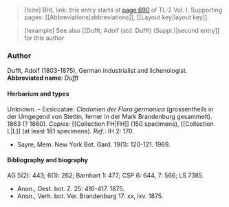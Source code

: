 > [!cite] BHL link: this entry starts at [page 690](https://www.biodiversitylibrary.org/page/33120821) of TL-2 Vol. I.
> Supporting pages: [[Abbreviations|abbreviations]], [[Layout key|layout key]].

> [!example] See also [[Dufft, Adolf {std. Dufft} (Suppl.)|second entry]] for this author

### Author

Dufft, Adolf (1803-1875), German industrialist and lichenologist. 
**Abbreviated name**: *Dufft*

#### Herbarium and types

Unknown. – Exsiccatae: *Cladonien der Flora germanica* (grossentheils in der Umgegend von Stettin, ferner in der Mark Brandenburg gesammelt). 1863 (? 1860). *Copies*: [[Collection FH|FH]] (150 specimens), [[Collection L|L]] (at least 181 specimens).
*Ref*.: IH 2: 170.
- Sayre, Mem. New York Bot. Gard. 19(1): 120-121. 1969.

#### Bibliography and biography

AG 5(2): 443; 6(1): 262; Barnhart 1: 477; CSP 6: 644, 7: 566; LS 7385.
- Anon., Oest. bot. Z. 25: 416-417. 1875.
- Anon., Verh. bot. Ver. Brandenburg 17: xx, lxv. 1875.

